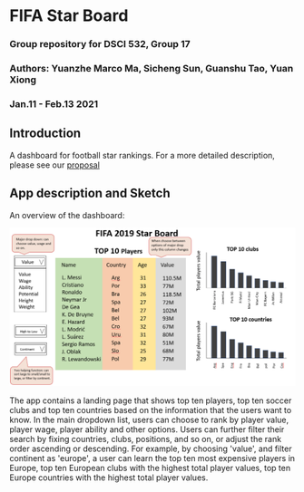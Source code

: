 # FIFA Star Board

### Group repository for DSCI 532, Group 17
### Authors: Yuanzhe Marco Ma, Sicheng Sun, Guanshu Tao, Yuan Xiong
### Jan.11 - Feb.13 2021

## Introduction

A dashboard for football star rankings. For a more detailed description, please see our [proposal](https://github.com/mmyz88/DSCI532_Group17/blob/main/Proposal.md)

## App description and Sketch

An overview of the dashboard:

![](img/dashboard_design.png)

The app contains a landing page that shows top ten players, top ten soccer clubs and top ten countries based on the information that the users want to know.
In the main dropdown list, users can choose to rank by player value, player wage, player ability and other options. 
Users can further filter their search by fixing countries, clubs, positions, and so on, or adjust the rank order ascending or descending. 
For example, by choosing 'value', and filter continent as 'europe', a user can learn the top ten most expensive players in Europe, top ten European clubs with the highest total player values, top ten Europe countries with the highest total player values. 


